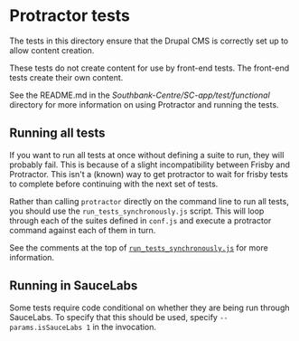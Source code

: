# Protractor tests

The tests in this directory ensure that the Drupal CMS is correctly set up to allow content creation.

These tests do not create content for use by front-end tests. The front-end tests create their own content.

See the README.md in the *Southbank-Centre/SC-app/test/functional* directory for more information on using Protractor and running the tests.

## Running all tests

If you want to run all tests at once without defining a suite to run, they will probably fail. This is because of a slight incompatibility between Frisby and Protractor. This isn't a (known) way to get protractor to wait for frisby tests to complete before continuing with the next set of tests.

Rather than calling `protractor` directly on the command line to run all tests, you should use the `run_tests_synchronously.js` script. This will loop through each of the suites defined in `conf.js` and execute a protractor command against each of them in turn.

See the comments at the top of [`run_tests_synchronously.js`](https://github.com/Southbank-Centre/southbankcentre.org-CMS/blob/master/test/functional/run_suites_synchronously.js) for more information.

## Running in SauceLabs

Some tests require code conditional on whether they are being run through SauceLabs. To specify that this should be used, specify `--params.isSauceLabs 1` in the invocation.
